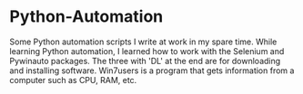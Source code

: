 # Python-Automation
Some Python automation scripts I write at work in my spare time.
While learning Python automation, I learned how to work with the Selenium and Pywinauto packages.
The three with 'DL' at the end are for downloading and installing software.
Win7users is a program that gets information from a computer such as CPU, RAM, etc.
